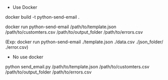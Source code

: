 - Use Docker

docker build -t python-send-email .

docker run python-send-email /path/to/template.json /path/to/customters.csv /path/to/output_folder /path/to/errors.csv

(Exp: docker run python-send-email ./template.json ./data.csv ./json_folder/ ./error.csv)

- No use docker

python send_email.py /path/to/template.json /path/to/customters.csv /path/to/output_folder /path/to/errors.csv